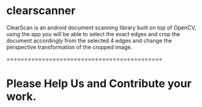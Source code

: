 # clearscanner
ClearScan is an android document scanning library built on top of OpenCV, using the app you will be able to select the exact edges and crop the document accordingly from the selected 4 edges and change the perspective transformation of the cropped image.

============================================
# Please Help Us and Contribute your work. 
